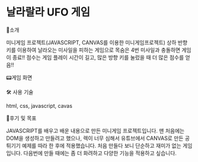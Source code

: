 # 날라랄라 UFO 게임

📣소개 

미니게임 프로젝트(JAVASCRIPT, CANVAS를 이용한 미니게임프로젝트)
상하 반향 키를 이용하여 날라오는 미사일을 피하는 게임으로 목숨은 4번 미사일과 충돌하면 게임이 종료!!
점수는 게임 플레이 시간이 길고, 많은 방향 키를 눌렀을 때 더 많은 점수를 얻음!!




📟게임 화면





🛠 사용 기술

html, css, javascript, cavas




🚩후기 및 목표

JAVASCRIPT를 배우고 배운 내용으로 만든 미니게임 프로젝트입니다.
맨 처음에는 DOM을 생성하고 만들려고 했으나, 렉이 너무 심해서 유튜브에서 CANVAS로 만든 공 튀기기 예제를 따라 한 후에 적용했습니다.
처음 만들다 보니 단순하고 재미가 없는 게임입니다. 
다음번에 만들 때에는 좀 더 화려하고 다양한 기능을 적용하고 싶습니다.



